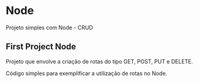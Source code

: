 # Node
Projeto simples com Node - CRUD

## First Project Node
Projeto que envolve a criação de rotas do tipo GET, POST, PUT e DELETE.

Código simples para exemplificar a utilização de rotas no Node.
